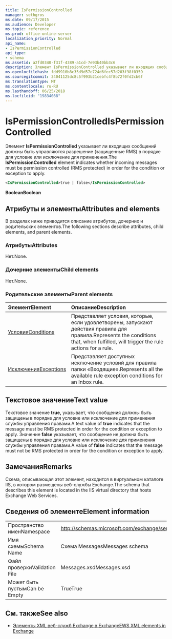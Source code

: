 ```yaml
---
title: IsPermissionControlled
manager: sethgros
ms.date: 09/17/2015
ms.audience: Developer
ms.topic: reference
ms.prod: office-online-server
localization_priority: Normal
api_name:
- IsPermissionControlled
api_type:
- schema
ms.assetid: a2fd0340-f31f-4389-a1cd-7e93b40bb3c6
description: Элемент IsPermissionControlled указывает ли входящих сообщений должны быть управляются разрешение (защищенные RMS) в порядке для условие или исключение для применения.
ms.openlocfilehash: fdd9910b8c35d9d57e724d6fec57d203f38f0359
ms.sourcegitcommit: 34041125dc8c5f993b21cebfc4f8b72f0fd2cb6f
ms.translationtype: MT
ms.contentlocale: ru-RU
ms.lasthandoff: 06/25/2018
ms.locfileid: "19834088"
---
```

# <a name="ispermissioncontrolled"></a><span data-ttu-id="6eeea-103">IsPermissionControlled</span><span class="sxs-lookup"><span data-stu-id="6eeea-103">IsPermissionControlled</span></span>

<span data-ttu-id="6eeea-104">Элемент **IsPermissionControlled** указывает ли входящих сообщений должны быть управляются разрешение (защищенные RMS) в порядке для условие или исключение для применения.</span><span class="sxs-lookup"><span data-stu-id="6eeea-104">The **IsPermissionControlled** element indicates whether incoming messages must be permission controlled (RMS protected) in order for the condition or exception to apply.</span></span> 
  
```XML
<IsPermissionControlled>true | false</IsPermissionControlled>
```

 <span data-ttu-id="6eeea-105">**Boolean**</span><span class="sxs-lookup"><span data-stu-id="6eeea-105">**Boolean**</span></span>
## <a name="attributes-and-elements"></a><span data-ttu-id="6eeea-106">Атрибуты и элементы</span><span class="sxs-lookup"><span data-stu-id="6eeea-106">Attributes and elements</span></span>

<span data-ttu-id="6eeea-107">В разделах ниже приводится описание атрибутов, дочерних и родительских элементов.</span><span class="sxs-lookup"><span data-stu-id="6eeea-107">The following sections describe attributes, child elements, and parent elements.</span></span>
  
### <a name="attributes"></a><span data-ttu-id="6eeea-108">Атрибуты</span><span class="sxs-lookup"><span data-stu-id="6eeea-108">Attributes</span></span>

<span data-ttu-id="6eeea-109">Нет.</span><span class="sxs-lookup"><span data-stu-id="6eeea-109">None.</span></span>
  
### <a name="child-elements"></a><span data-ttu-id="6eeea-110">Дочерние элементы</span><span class="sxs-lookup"><span data-stu-id="6eeea-110">Child elements</span></span>

<span data-ttu-id="6eeea-111">Нет.</span><span class="sxs-lookup"><span data-stu-id="6eeea-111">None.</span></span>
  
### <a name="parent-elements"></a><span data-ttu-id="6eeea-112">Родительские элементы</span><span class="sxs-lookup"><span data-stu-id="6eeea-112">Parent elements</span></span>

|<span data-ttu-id="6eeea-113">**Элемент**</span><span class="sxs-lookup"><span data-stu-id="6eeea-113">**Element**</span></span>|<span data-ttu-id="6eeea-114">**Описание**</span><span class="sxs-lookup"><span data-stu-id="6eeea-114">**Description**</span></span>|
|:-----|:-----|
|[<span data-ttu-id="6eeea-115">Условия</span><span class="sxs-lookup"><span data-stu-id="6eeea-115">Conditions</span></span>](conditions.md) <br/> |<span data-ttu-id="6eeea-116">Представляет условия, которые, если удовлетворены, запускают действия правила для правила.</span><span class="sxs-lookup"><span data-stu-id="6eeea-116">Represents the conditions that, when fulfilled, will trigger the rule actions for a rule.</span></span>  <br/> |
|[<span data-ttu-id="6eeea-117">Исключения</span><span class="sxs-lookup"><span data-stu-id="6eeea-117">Exceptions</span></span>](exceptions.md) <br/> |<span data-ttu-id="6eeea-118">Представляет доступных исключение условий для правила папки «Входящие».</span><span class="sxs-lookup"><span data-stu-id="6eeea-118">Represents all the available rule exception conditions for an Inbox rule.</span></span>  <br/> |
   
## <a name="text-value"></a><span data-ttu-id="6eeea-119">Текстовое значение</span><span class="sxs-lookup"><span data-stu-id="6eeea-119">Text value</span></span>

<span data-ttu-id="6eeea-120">Текстовое значение **true,** указывает, что сообщения должны быть защищены в порядке для условие или исключение для применения службы управления правами.</span><span class="sxs-lookup"><span data-stu-id="6eeea-120">A text value of **true** indicates that the message must be RMS protected in order for the condition or exception to apply.</span></span> <span data-ttu-id="6eeea-121">Значение **false** указывает, что сообщение не должна быть защищены в порядке для условие или исключение для применения службы управления правами.</span><span class="sxs-lookup"><span data-stu-id="6eeea-121">A value of **false** indicates that the message must not be RMS protected in order for the condition or exception to apply.</span></span> 
  
## <a name="remarks"></a><span data-ttu-id="6eeea-122">Замечания</span><span class="sxs-lookup"><span data-stu-id="6eeea-122">Remarks</span></span>

<span data-ttu-id="6eeea-123">Схема, описывающая этот элемент, находится в виртуальном каталоге IIS, в котором размещены веб-службы Exchange.</span><span class="sxs-lookup"><span data-stu-id="6eeea-123">The schema that describes this element is located in the IIS virtual directory that hosts Exchange Web Services.</span></span>
  
## <a name="element-information"></a><span data-ttu-id="6eeea-124">Сведения об элементе</span><span class="sxs-lookup"><span data-stu-id="6eeea-124">Element information</span></span>

|||
|:-----|:-----|
|<span data-ttu-id="6eeea-125">Пространство имен</span><span class="sxs-lookup"><span data-stu-id="6eeea-125">Namespace</span></span>  <br/> |http://schemas.microsoft.com/exchange/services/2006/messages  <br/> |
|<span data-ttu-id="6eeea-126">Имя схемы</span><span class="sxs-lookup"><span data-stu-id="6eeea-126">Schema Name</span></span>  <br/> |<span data-ttu-id="6eeea-127">Схема Messages</span><span class="sxs-lookup"><span data-stu-id="6eeea-127">Messages schema</span></span>  <br/> |
|<span data-ttu-id="6eeea-128">Файл проверки</span><span class="sxs-lookup"><span data-stu-id="6eeea-128">Validation File</span></span>  <br/> |<span data-ttu-id="6eeea-129">Messages.xsd</span><span class="sxs-lookup"><span data-stu-id="6eeea-129">Messages.xsd</span></span>  <br/> |
|<span data-ttu-id="6eeea-130">Может быть пустым</span><span class="sxs-lookup"><span data-stu-id="6eeea-130">Can be Empty</span></span>  <br/> |<span data-ttu-id="6eeea-131">True</span><span class="sxs-lookup"><span data-stu-id="6eeea-131">True</span></span>  <br/> |
   
## <a name="see-also"></a><span data-ttu-id="6eeea-132">См. также</span><span class="sxs-lookup"><span data-stu-id="6eeea-132">See also</span></span>



- [<span data-ttu-id="6eeea-133">Элементы XML веб-служб Exchange в Exchange</span><span class="sxs-lookup"><span data-stu-id="6eeea-133">EWS XML elements in Exchange</span></span>](ews-xml-elements-in-exchange.md)

